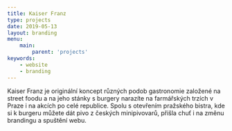 ```yaml
---
title: Kaiser Franz
type: projects
date: 2019-05-13
layout: branding
menu:
    main:
        parent: 'projects'
keywords:
    - website
    - branding
---
```


Kaiser Franz je originální koncept různých podob gastronomie založené na street foodu a na jeho stánky s burgery narazíte na farmářských trzích v Praze i na akcích po celé republice. Spolu s otevřením pražského bistra, kde si k burgeru můžete dát pivo z českých minipivovarů, přišla chuť i na změnu brandingu a spuštění webu.
